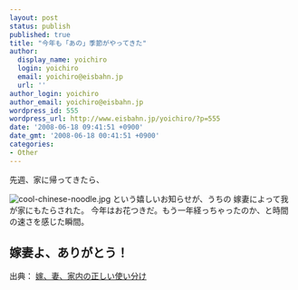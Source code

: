 ```yaml
---
layout: post
status: publish
published: true
title: "今年も「あの」季節がやってきた"
author:
  display_name: yoichiro
  login: yoichiro
  email: yoichiro@eisbahn.jp
  url: ''
author_login: yoichiro
author_email: yoichiro@eisbahn.jp
wordpress_id: 555
wordpress_url: http://www.eisbahn.jp/yoichiro/?p=555
date: '2008-06-18 09:41:51 +0900'
date_gmt: '2008-06-18 00:41:51 +0900'
categories:
- Other
---
```


先週、家に帰ってきたら、

![cool-chinese-noodle.jpg](http://www.eisbahn.jp/yoichiro/images/cool-chinese-noodle.jpg)
という嬉しいお知らせが、うちの
嫁妻によって我が家にもたらされた。
今年はお花つきだ。もう一年経っちゃったのか、と時間の速さを感じた瞬間。

嫁妻よ、ありがとう！
---
出典： 
[嫁、妻、家内の正しい使い分け](http://d.hatena.ne.jp/higayasuo/20080618/1213752176)
